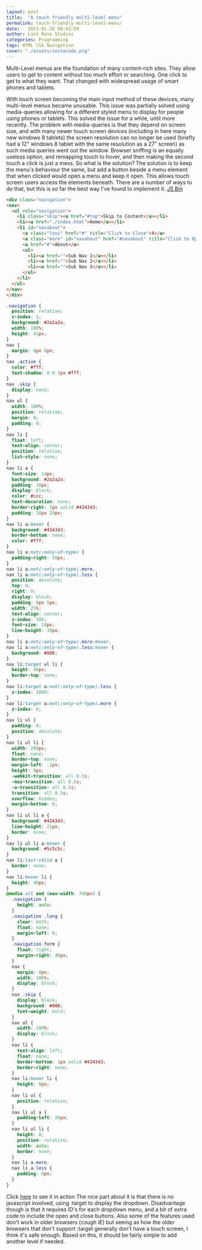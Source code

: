 ```yaml
---
layout: post
title:  "A touch friendly multi-level menu"
permalink: touch-friendly-multi-level-menu/
date:   2013-01-28 08:43:59
author: Last Rose Studios
categories: Programming
tags: HTML CSS Navigation
cover: "./assets/instacode.png"
---
```


Multi-Level menus are the foundation of many content-rich sites. They allow users to get to content without too much effort or searching. One click to get to what they want. That changed with widespread usage of smart phones and tablets.

With touch screen becoming the main input method of these devices, many multi-level menus became unusable. This issue was partially solved using media-queries allowing for a different styled menu to display for people using phones or tablets. This solved the issue for a while, until more recently. The problem with media-queries is that they depend on screen size, and with many newer touch screen devices (including in here many new windows 8 tablets) the screen resolution can no longer be used (briefly had a 12" windows 8 tablet with the same resolution as a 27" screen) as such media queries went out the window. Browser sniffing is an equally useless option, and remapping touch to hover, and then making the second touch a click is just a mess. So what is the solution? The solution is to keep the menu's behaviour the same, but add a button beside a menu element that when clicked would open a menu and keep it open. This allows touch screen users access the elements beneath. There are a number of ways to do that, but this is so far the best way I've found to implement it. [JS Bin](http://jsbin.com/aloxag/9/embed?live)
```html
<div class="navigation">
<nav>
  <ul role="navigation">
    <li class="skip"><a href="#top">Skip to Content</a></li>
    <li><a href="./index.html">Home</a></li>
    <li id="navabout">
      <a class="less" href="#" title="Click to Close">X</a>
      <a class="more" id="navabout" href="#navabout" title="Click to Open">Z</a>
      <a href="#">About</a>
      <ul>
        <li><a href="">Sub Nav 1</a></li>
        <li><a href="">Sub Nav 2</a></li>
        <li><a href="">Sub Nav 3</a></li>
      </ul>
    </li>
  </ul>
</nav>
</div>
```

```css
.navigation {
  position: relative;
  z-index: 1;
  background: #2a2a2a;
  width: 100%;
  height: 41px;
}
nav {
  margin: 0px 0px;
}
nav .active {
  color: #fff;
  text-shadow: 0 0 1px #fff;
}
nav .skip {
  display: none;
}
nav ul {
  width: 100%;
  position: relative;
  margin: 0;
  padding: 0;
}
nav li {
  float: left;
  text-align: center;
  position: relative;
  list-style: none;
}
nav li a {
  font-size: 14px;
  background: #2a2a2a;
  padding: 10px;
  display: block;
  color: #ccc;
  text-decoration: none;
  border-right: 1px solid #434343;
  padding: 10px 20px;
}
nav li a:hover {
  background: #434343;
  border-bottom: none;
  color: #fff;
}
nav li a:not(:only-of-type) {
  padding-right: 50px;
}
nav li a:not(:only-of-type).more,
nav li a:not(:only-of-type).less {
  position: absolute;
  top: 0;
  right: 0;
  display: block;
  padding: 0px 5px;
  width: 25%;
  text-align: center;
  z-index: 500;
  font-size: 24px;
  line-height: 38px;
}
nav li a:not(:only-of-type).more:hover,
nav li a:not(:only-of-type).less:hover {
  background: #888;
}
nav li:target ul li {
  height: 40px;
  border-top: none;
}
nav li:target a:not(:only-of-type).less {
  z-index: 1000;
}
nav li:target a:not(:only-of-type).more {
  z-index: 0;
}
nav li ul {
  padding: 0;
  position: absolute;
}
nav li ul li {
  width: 200px;
  float: none;
  border-top: none;
  margin-left: -1px;
  height: 0px;
  -webkit-transition: all 0.5s;
  -moz-transition: all 0.5s;
  -o-transition: all 0.5s;
  transition: all 0.5s;
  overflow: hidden;
  margin-bottom: 0;
}
nav li ul li a {
  background: #434343;
  line-height: 21px;
  border: none;
}
nav li ul li a:hover {
  background: #5c5c5c;
}
nav li:last-child a {
  border: none;
}
nav li:hover li {
  height: 40px;
}
@media all and (max-width: 700px) {
  .navigation {
    height: auto;
  }
  .navigation .lang {
    clear: both;
    float: none;
    margin-left: 0;
  }
  .navigation form {
    float: right;
    margin-right: 40px;
  }
  nav {
    margin: 0px;
    width: 100%;
    display: block;
  }
  nav .skip {
    display: block;
    background: #000;
    font-weight: bold;
  }
  nav ul {
    width: 100%;
    display: block;
  }
  nav li {
    text-align: left;
    float: none;
    border-bottom: 1px solid #434343;
    border-right: none;
  }
  nav li:hover li {
    height: 0px;
  }
  nav li ul {
    position: relative;
  }
  nav li ul a {
    padding-left: 20px;
  }
  nav li ul li {
    height: 0;
    position: relative;
    width: auto;
    border: none;
  }
  nav li a.more,
  nav li a.less {
    padding: 0px;
  }
}
```

Click [here](http://jsbin.com/aloxag/9) to see it in action The nice part about it is that there is no javascript involved, using :target to display the dropdown. Disadvantage though is that it requires ID's for each dropdown menu, and a bit of extra code to include the open and close buttons. Also some of the features used don't work in older browsers (*cough IE*) but seeing as how the older browsers that don't support :target generally don't have a touch screen, I think it's safe enough. Based on this, it should be fairly simple to add another level if needed.